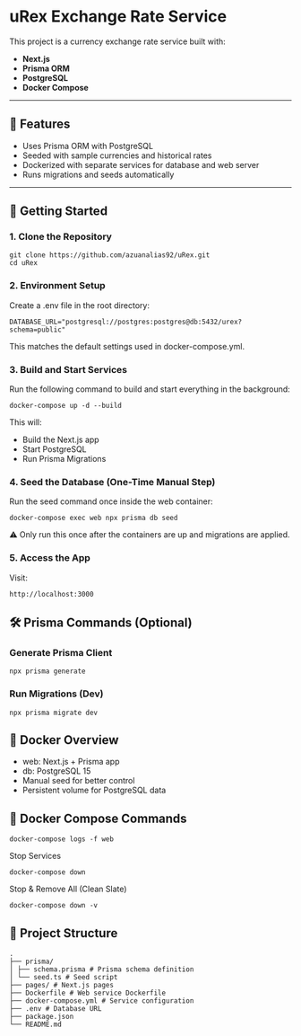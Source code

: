 # uRex Exchange Rate Service

This project is a currency exchange rate service built with:

- **Next.js**
- **Prisma ORM**
- **PostgreSQL**
- **Docker Compose**

---

## 🧾 Features

- Uses Prisma ORM with PostgreSQL
- Seeded with sample currencies and historical rates
- Dockerized with separate services for database and web server
- Runs migrations and seeds automatically

---

## 🚀 Getting Started

### 1. Clone the Repository

```
git clone https://github.com/azuanalias92/uRex.git
cd uRex
```

### 2. Environment Setup

Create a .env file in the root directory:

```
DATABASE_URL="postgresql://postgres:postgres@db:5432/urex?schema=public"
```

This matches the default settings used in docker-compose.yml.

### 3. Build and Start Services

Run the following command to build and start everything in the background:

```
docker-compose up -d --build
```

This will:

- Build the Next.js app
- Start PostgreSQL
- Run Prisma Migrations

### 4. Seed the Database (One-Time Manual Step)

Run the seed command once inside the web container:

```
docker-compose exec web npx prisma db seed
```

⚠️ Only run this once after the containers are up and migrations are applied.

### 5. Access the App

Visit:

```
http://localhost:3000
```

## 🛠 Prisma Commands (Optional)

### Generate Prisma Client

```
npx prisma generate
```

### Run Migrations (Dev)

```
npx prisma migrate dev
```

## 🐳 Docker Overview

- web: Next.js + Prisma app
- db: PostgreSQL 15
- Manual seed for better control
- Persistent volume for PostgreSQL data

## 🔧 Docker Compose Commands

```
docker-compose logs -f web
```

Stop Services

```
docker-compose down
```

Stop & Remove All (Clean Slate)

```
docker-compose down -v
```

## 📁 Project Structure

```
.
├── prisma/
│ ├── schema.prisma # Prisma schema definition
│ └── seed.ts # Seed script
├── pages/ # Next.js pages
├── Dockerfile # Web service Dockerfile
├── docker-compose.yml # Service configuration
├── .env # Database URL
├── package.json
└── README.md
```
